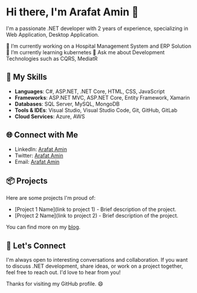 # Hi there, I'm Arafat Amin 👋

I'm a passionate .NET developer with 2 years of experience, specializing in Web Application, Desktop Application.

🔭 I’m currently working on a Hospital Management System and ERP Solution
🌱 I’m currently learning kubernetes
💬 Ask me about Development Technologies such as CQRS, MediatR

## 🚀 My Skills

- **Languages**: C#, ASP.NET, .NET Core, HTML, CSS, JavaScript
- **Frameworks**: ASP.NET MVC, ASP.NET Core, Entity Framework, Xamarin
- **Databases**: SQL Server, MySQL, MongoDB
- **Tools & IDEs**: Visual Studio, Visual Studio Code, Git, GitHub, GitLab
- **Cloud Services**: Azure, AWS

## 🌐 Connect with Me

- LinkedIn: [Arafat Amin](https://www.linkedin.com/in/arafamin/)
- Twitter: [Arafat Amin](https://x.com/araf_amin13696)
- Email: [Arafat Amin](mailto:arafat15-5321@diu.edu.bd)

## 📦 Projects

Here are some projects I'm proud of:

- [Project 1 Name](link to project 1) - Brief description of the project.
- [Project 2 Name](link to project 2) - Brief description of the project.

You can find more on my [blog](https://www.yourblog.com).

## 💬 Let's Connect

I'm always open to interesting conversations and collaboration. If you want to discuss .NET development, share ideas, or work on a project together, feel free to reach out. I'd love to hear from you!

Thanks for visiting my GitHub profile. 😄


<!---
woodpecker-a/woodpecker-a is a ✨ special ✨ repository because its `README.md` (this file) appears on your GitHub profile.
You can click the Preview link to take a look at your changes.
--->
